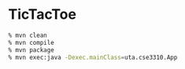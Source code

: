 # TicTacToe

```bash
% mvn clean
% mvn compile
% mvn package
% mvn exec:java -Dexec.mainClass=uta.cse3310.App
```
 
